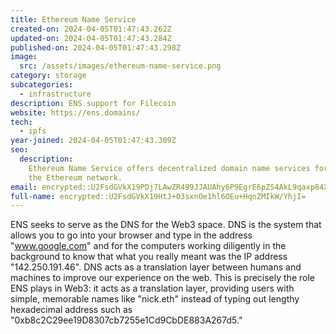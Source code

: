 ```yaml
---
title: Ethereum Name Service
created-on: 2024-04-05T01:47:43.262Z
updated-on: 2024-04-05T01:47:43.284Z
published-on: 2024-04-05T01:47:43.298Z
image:
  src: /assets/images/ethereum-name-service.png
category: storage
subcategories:
  - infrastructure
description: ENS support for Filecoin
website: https://ens.domains/
tech:
  - ipfs
year-joined: 2024-04-05T01:47:43.309Z
seo:
  description:
    Ethereum Name Service offers decentralized domain name services for
    the Ethereum network.
email: encrypted::U2FsdGVkX19PDj7LAwZR499JJAUAhy6P9EgrE6pZS4AkL9qaxp84X1K+4e9n8vmn
full-name: encrypted::U2FsdGVkX19HtJ+O3sxnOe1hl6OEu+HqnZMIkW/YhjI=
---
```


ENS seeks to serve as the DNS for the Web3 space. DNS is the system that allows you to go into your browser and type in the address "www.google.com" and for the computers working diligently in the background to know that what you really meant was the IP address "142.250.191.46". DNS acts as a translation layer between humans and machines to improve our experience on the web. This is precisely the role ENS plays in Web3: it acts as a translation layer, providing users with simple, memorable names like "nick.eth" instead of typing out lengthy hexadecimal address such as "0xb8c2C29ee19D8307cb7255e1Cd9CbDE883A267d5."
